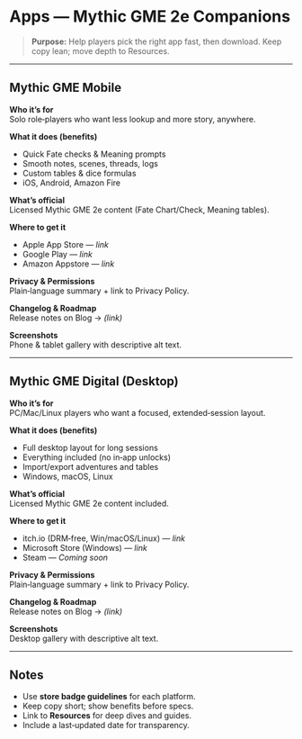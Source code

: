 # Apps — Mythic GME 2e Companions

> **Purpose:** Help players pick the right app fast, then download. Keep copy lean; move depth to Resources.

---

## Mythic GME Mobile

**Who it’s for**  
Solo role‑players who want less lookup and more story, anywhere.

**What it does (benefits)**  
- Quick Fate checks & Meaning prompts  
- Smooth notes, scenes, threads, logs  
- Custom tables & dice formulas  
- iOS, Android, Amazon Fire

**What’s official**  
Licensed Mythic GME 2e content (Fate Chart/Check, Meaning tables).

**Where to get it**  
- Apple App Store — *link*  
- Google Play — *link*  
- Amazon Appstore — *link*

**Privacy & Permissions**  
Plain‑language summary + link to Privacy Policy.

**Changelog & Roadmap**  
Release notes on Blog → *(link)*

**Screenshots**  
Phone & tablet gallery with descriptive alt text.

---

## Mythic GME Digital (Desktop)

**Who it’s for**  
PC/Mac/Linux players who want a focused, extended‑session layout.

**What it does (benefits)**  
- Full desktop layout for long sessions  
- Everything included (no in‑app unlocks)  
- Import/export adventures and tables  
- Windows, macOS, Linux

**What’s official**  
Licensed Mythic GME 2e content included.

**Where to get it**  
- itch.io (DRM‑free, Win/macOS/Linux) — *link*  
- Microsoft Store (Windows) — *link*  
- Steam — *Coming soon*

**Privacy & Permissions**  
Plain‑language summary + link to Privacy Policy.

**Changelog & Roadmap**  
Release notes on Blog → *(link)*

**Screenshots**  
Desktop gallery with descriptive alt text.

---

## Notes
- Use **store badge guidelines** for each platform.  
- Keep copy short; show benefits before specs.  
- Link to **Resources** for deep dives and guides.  
- Include a last‑updated date for transparency.


